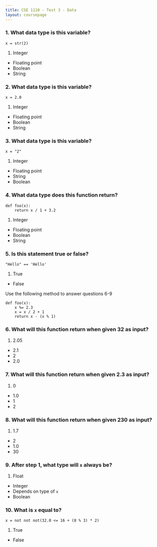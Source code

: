 ```yaml
---
title: CSE 1110 - Test 3 - Data
layout: coursepage
---
```


### 1. What data type is this variable?

    x = str(2)
    
1. Integer
+ Floating point
+ Boolean
+ String


### 2. What data type is this variable?

    x = 2.0
    
1. Integer
+ Floating point
+ Boolean
+ String

### 3. What data type is this variable?

    x = "2"
    
1. Integer
+ Floating point
+ String
+ Boolean

### 4. What data type does this function return?

    def foo(x):
        return x / 1 + 3.2
        
1. Integer
+ Floating point
+ Boolean
+ String

### 5. Is this statement true or false?

    "Hello" == 'Hello'

1. True
+ False

Use the following method to answer questions 6-9

    def foo(x):
        x %= 2.3
        x = x / 2 + 1
        return x - (x % 1)

### 6. What will this function return when given 32 as input?

1. 2.05
+ 2.1
+ 2
+ 2.0 

### 7. What will this function return when given 2.3 as input?

1. 0
+ 1.0
+ 1
+ 2

### 8. What will this function return when given 230 as input?

1. 1.7
+ 2
+ 1.0
+ 30

### 9. After step 1, what type will `x` always be?

1. Float
+ Integer
+ Depends on type of `x`
+ Boolean

### 10. What is `x` equal to?

    x = not not not(32.0 <= 16 + (8 % 3) * 2)

1. True
+ False
